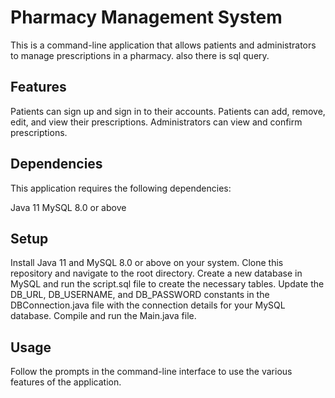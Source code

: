# Pharmacy Management System
This is a command-line application that allows patients and administrators to manage prescriptions in a pharmacy.
also there is sql query.
## Features
Patients can sign up and sign in to their accounts.
Patients can add, remove, edit, and view their prescriptions.
Administrators can view and confirm prescriptions.
## Dependencies
This application requires the following dependencies:

Java 11
MySQL 8.0 or above
## Setup
Install Java 11 and MySQL 8.0 or above on your system.
Clone this repository and navigate to the root directory.
Create a new database in MySQL and run the script.sql file to create the necessary tables.
Update the DB_URL, DB_USERNAME, and DB_PASSWORD constants in the DBConnection.java file with the connection details for your MySQL database.
Compile and run the Main.java file.
## Usage
Follow the prompts in the command-line interface to use the various features of the application.

